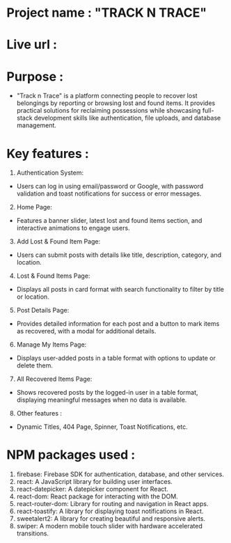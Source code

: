 # Project name : "TRACK N TRACE"

# Live url : 

# Purpose : 

- "Track n Trace" is a platform connecting people to recover lost belongings by reporting or browsing lost and found items. It provides practical solutions for reclaiming possessions while showcasing full-stack development skills like authentication, file uploads, and database management.

# Key features :

1. Authentication System: 
- Users can log in using email/password or Google, with password validation and toast notifications for success or error messages.

2. Home Page: 
- Features a banner slider, latest lost and found items section, and interactive animations to engage users.

3. Add Lost & Found Item Page: 
- Users can submit posts with details like title, description, category, and location.

4. Lost & Found Items Page: 
- Displays all posts in card format with search functionality to filter by title or location.

5. Post Details Page: 
- Provides detailed information for each post and a button to mark items as recovered, with a modal for additional details.

6. Manage My Items Page: 
- Displays user-added posts in a table format with options to update or delete them.

7. All Recovered Items Page: 
- Shows recovered posts by the logged-in user in a table format, displaying meaningful messages when no data is available.

8. Other features : 
- Dynamic Titles, 404 Page, Spinner, Toast Notifications, etc.


# NPM packages used :

1. firebase: Firebase SDK for authentication, database, and other services.
2. react: A JavaScript library for building user interfaces.
3. react-datepicker: A datepicker component for React.
4. react-dom: React package for interacting with the DOM.
5. react-router-dom: Library for routing and navigation in React apps.
6. react-toastify: A library for displaying toast notifications in React.
7. sweetalert2: A library for creating beautiful and responsive alerts.
8. swiper: A modern mobile touch slider with hardware accelerated transitions.

